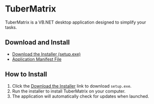 # TuberMatrix

TuberMatrix is a VB.NET desktop application designed to simplify your tasks.

## Download and Install

- [Download the Installer (setup.exe)](https://arunmadhav05.github.io/TuberMatrix/setup.exe)
- [Application Manifest File](https://arunmadhav05.github.io/TuberMatrix/TuberMatrix.application)

## How to Install
1. Click the [Download the Installer](https://arunmadhav05.github.io/TuberMatrix/setup.exe) link to download `setup.exe`.
2. Run the installer to install TuberMatrix on your computer.
3. The application will automatically check for updates when launched.
